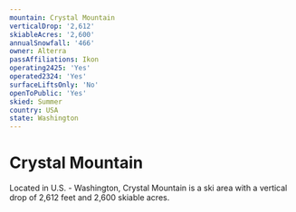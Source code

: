```yaml
---
mountain: Crystal Mountain
verticalDrop: '2,612'
skiableAcres: '2,600'
annualSnowfall: '466'
owner: Alterra
passAffiliations: Ikon
operating2425: 'Yes'
operated2324: 'Yes'
surfaceLiftsOnly: 'No'
openToPublic: 'Yes'
skied: Summer
country: USA
state: Washington
---
```


# Crystal Mountain

Located in U.S. - Washington, Crystal Mountain is a ski area with a vertical drop of 2,612 feet and 2,600 skiable acres.
